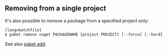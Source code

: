 ## Removing from a single project

It's also possible to remove a package from a specified project only: 

    [lang=batchfile]
    $ paket remove nuget PACKAGENAME [project PROJECT] [--force] [--hard]

See also [paket add](paket-add.html).
